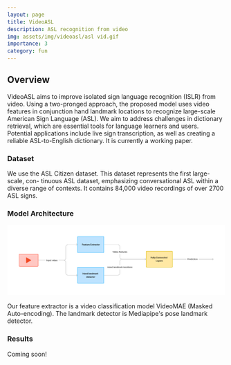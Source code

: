 ```yaml
---
layout: page
title: VideoASL
description: ASL recognition from video
img: assets/img/videoasl/asl vid.gif
importance: 3
category: fun
---
```


## Overview

VideoASL aims to improve isolated sign language recognition
(ISLR) from video. Using a two-pronged approach, the proposed model uses video features in conjunction
hand landmark locations to recognize large-scale American Sign Language (ASL). We
aim to address challenges in dictionary retrieval, which are essential tools for language
learners and users. Potential applications include live sign transcription, as well as
creating a reliable ASL-to-English dictionary. It is currently a working paper.

### Dataset

We use the ASL Citizen dataset. This dataset represents the first large-scale, con-
tinuous ASL dataset, emphasizing conversational ASL within a diverse range of contexts. It contains
84,000 video recordings of over 2700 ASL signs.

### Model Architecture

![VideoASL model architecture](assets/img/videoasl/arch.png)

Our feature extractor is a video classification model VideoMAE (Masked Auto-encoding). The landmark detector is Mediapipe's pose landmark detector.

### Results

Coming soon!
